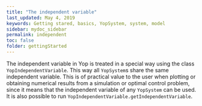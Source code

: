 ```yaml
---
title: "The independent variable"
last_updated: May 4, 2019
keywords: Getting stared, basics, YopSystem, system, model
sidebar: mydoc_sidebar
permalink: independent
toc: false
folder: gettingStarted
---
```

The independent variable in Yop is treated in a special way using the class `YopIndependentVariable`. This way all `YopSystem`s share the same independent variable. This is of practical value to the user when plotting or obtaining numerical results from a simulation or optimal control problem, since it means that the independent variable of any `YopSystem` can be used. It is also possible to run `YopIndependentVariable.getIndependentVariable`.
